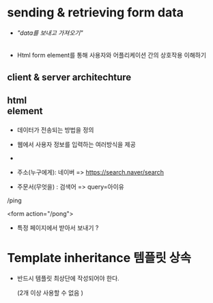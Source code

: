 # sending & retrieving form data

+ ###### "data를 보내고 가져오기"

+ Html form element를 통해 사용자와 어플리케이션 간의 상호작용 이해하기 



## client & server architechture



## html <form> element

+ 데이터가 전송되는 방법을 정의 
+ 웹에서 사용자 정보를 입력하는 여러방식을 제공
+ 







+ 주소(누구에게): 네이버 => https://search.naver/search
+ 주문서(무엇을) : 검색어 => query=아이유



/ping

\<form action="/pong">

+ 특정 페이지에서 받아서 보내기 ? 





# Template inheritance 템플릿 상속 

+ 반드시 템플릿 최상단에 작성되어야 한다.

  (2개 이상 사용할 수 없음 )

